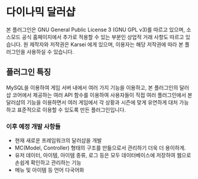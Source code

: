 # 다이나믹 달러샵 #

본 플러그인은 GNU General Public License 3 (GNU GPL v3)를 따르고 있으며, 소스모드 공식 홈페이지에서 추가로 적용할 수 있는 부분인 상업적 거래 사항도 따르고 있습니다.
원 제작자와 저작권은 Karsei 에게 있으며, 이용자는 해당 저작권에 따라 본 플러그인을 사용하실 수 있습니다.

## 플러그인 특징 ##

MySQL을 이용하여 게임 서버 내에서 여러 가지 기능을 이용하고, 본 플러그인의 달러샵 코어에서 제공하는 여러 API 함수를 이용하여 사용자들이 직접 여러 플러그인에서 본 달러샵의 기능을 이용하면서 여러 게임에서 각 상황과 시즌에 맞게 유연하게 대처 가능하고 표준적으로 이용할 수 있도록 만든 플러그인입니다.

### 이후 예정 개발 사항들 ###

* 현재 새로운 프레임워크의 달러샵을 개발
* MC(Model, Controller) 형태의 구조를 만듦으로서 관리하기 더욱 더 용이하게.
* 유저 데이터, 아이템, 아이템 종류, 로그 등은 모두 데이터베이스에 저장하여 웹으로 손쉽게 확인하고 관리하는 기능
* 메뉴 및 아이템 등 언어 다국어화